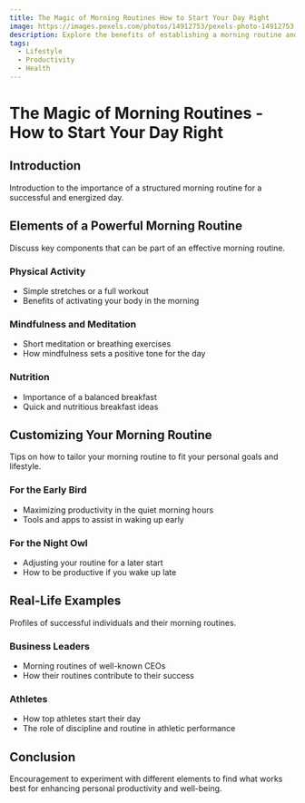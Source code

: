 ```yaml
---
title: The Magic of Morning Routines How to Start Your Day Right
image: https://images.pexels.com/photos/14912753/pexels-photo-14912753.jpeg?auto=compress&cs=tinysrgb&w=1260&h=750&dpr=2
description: Explore the benefits of establishing a morning routine and how it can enhance productivity and well-being.
tags:
  - Lifestyle
  - Productivity
  - Health
---
```


# The Magic of Morning Routines - How to Start Your Day Right

## Introduction
Introduction to the importance of a structured morning routine for a successful and energized day.

## Elements of a Powerful Morning Routine
Discuss key components that can be part of an effective morning routine.

### Physical Activity
- Simple stretches or a full workout
- Benefits of activating your body in the morning

### Mindfulness and Meditation
- Short meditation or breathing exercises
- How mindfulness sets a positive tone for the day

### Nutrition
- Importance of a balanced breakfast
- Quick and nutritious breakfast ideas

## Customizing Your Morning Routine
Tips on how to tailor your morning routine to fit your personal goals and lifestyle.

### For the Early Bird
- Maximizing productivity in the quiet morning hours
- Tools and apps to assist in waking up early

### For the Night Owl
- Adjusting your routine for a later start
- How to be productive if you wake up late

## Real-Life Examples
Profiles of successful individuals and their morning routines.

### Business Leaders
- Morning routines of well-known CEOs
- How their routines contribute to their success

### Athletes
- How top athletes start their day
- The role of discipline and routine in athletic performance

## Conclusion
Encouragement to experiment with different elements to find what works best for enhancing personal productivity and well-being.
